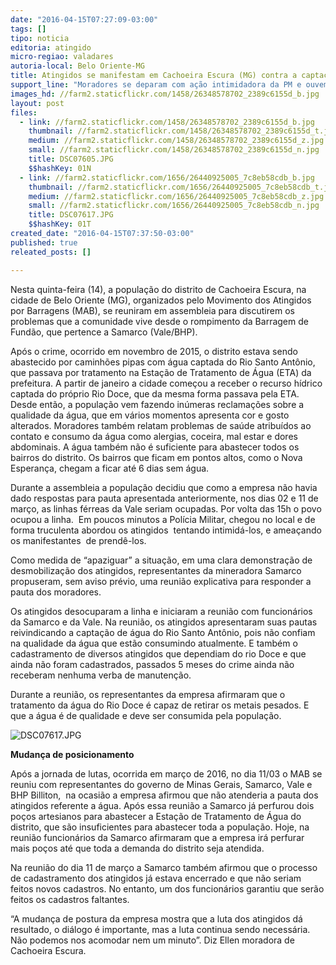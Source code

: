 ```yaml
---
date: "2016-04-15T07:27:09-03:00"
tags: []
tipo: noticia
editoria: atingido
micro-regiao: valadares
autoria-local: Belo Oriente-MG
title: Atingidos se manifestam em Cachoeira Escura (MG) contra a captação de água do Rio Doce para consumo humano
support_line: "Moradores se deparam com ação intimidadora da PM e ouvem contradições da Samarco "
images_hd: //farm2.staticflickr.com/1458/26348578702_2389c6155d_b.jpg
layout: post
files:
  - link: //farm2.staticflickr.com/1458/26348578702_2389c6155d_b.jpg
    thumbnail: //farm2.staticflickr.com/1458/26348578702_2389c6155d_t.jpg
    medium: //farm2.staticflickr.com/1458/26348578702_2389c6155d_z.jpg
    small: //farm2.staticflickr.com/1458/26348578702_2389c6155d_n.jpg
    title: DSC07605.JPG
    $$hashKey: 01N
  - link: //farm2.staticflickr.com/1656/26440925005_7c8eb58cdb_b.jpg
    thumbnail: //farm2.staticflickr.com/1656/26440925005_7c8eb58cdb_t.jpg
    medium: //farm2.staticflickr.com/1656/26440925005_7c8eb58cdb_z.jpg
    small: //farm2.staticflickr.com/1656/26440925005_7c8eb58cdb_n.jpg
    title: DSC07617.JPG
    $$hashKey: 01T
created_date: "2016-04-15T07:37:50-03:00"
published: true
releated_posts: []

---
```

<p>Nesta quinta-feira (14), a popula&ccedil;&atilde;o do distrito de Cachoeira Escura, na cidade de Belo Oriente (MG), organizados pelo Movimento dos Atingidos por Barragens (MAB), se reuniram em assembleia para discutirem os problemas que a comunidade vive desde o rompimento da Barragem de Fund&atilde;o, que pertence a Samarco (Vale/BHP).</p>

<p>Ap&oacute;s o crime, ocorrido em novembro de 2015, o distrito estava sendo abastecido por caminh&otilde;es pipas com &aacute;gua captada do Rio Santo Ant&ocirc;nio, que passava por tratamento na Esta&ccedil;&atilde;o de Tratamento de &Aacute;gua (ETA) da prefeitura. A partir de janeiro a cidade come&ccedil;ou a receber o recurso h&iacute;drico captada do pr&oacute;prio Rio Doce, que da mesma forma passava pela ETA. Desde ent&atilde;o, a popula&ccedil;&atilde;o vem fazendo in&uacute;meras reclama&ccedil;&otilde;es sobre a qualidade da &aacute;gua, que em v&aacute;rios momentos apresenta cor e gosto alterados. Moradores tamb&eacute;m relatam problemas de sa&uacute;de atribu&iacute;dos ao contato e consumo da &aacute;gua como alergias, coceira, mal estar e dores abdominais. A &aacute;gua tamb&eacute;m n&atilde;o &eacute; suficiente para abastecer todos os bairros do distrito. Os bairros que ficam em pontos altos, como o Nova Esperan&ccedil;a, chegam a ficar at&eacute; 6 dias sem &aacute;gua. &nbsp;</p>

<p>Durante a assembleia a popula&ccedil;&atilde;o decidiu que como a empresa n&atilde;o havia dado respostas para pauta apresentada anteriormente, nos dias 02 e 11 de mar&ccedil;o, as linhas f&eacute;rreas da Vale seriam ocupadas. Por volta das 15h o povo ocupou a linha. &nbsp;Em poucos minutos a Pol&iacute;cia Militar, chegou no local e de forma truculenta abordou os atingidos &nbsp;tentando intimid&aacute;-los, e amea&ccedil;ando os manifestantes &nbsp;de prend&ecirc;-los.</p>

<p>Como medida de &ldquo;apaziguar&rdquo; a situa&ccedil;&atilde;o, em uma clara demonstra&ccedil;&atilde;o de desmobiliza&ccedil;&atilde;o dos atingidos, representantes da mineradora Samarco propuseram, sem aviso pr&eacute;vio, uma reuni&atilde;o explicativa para responder a pauta dos moradores.</p>

<p>Os atingidos desocuparam a linha e iniciaram a reuni&atilde;o com funcion&aacute;rios da Samarco e da Vale. Na reuni&atilde;o, os atingidos apresentaram suas pautas reivindicando a capta&ccedil;&atilde;o de &aacute;gua do Rio Santo Ant&ocirc;nio, pois n&atilde;o confiam na qualidade da &aacute;gua que est&atilde;o consumindo atualmente. E tamb&eacute;m o cadastramento de diversos atingidos que dependiam do rio Doce e que ainda n&atilde;o foram cadastrados, passados 5 meses do crime ainda n&atilde;o receberam nenhuma verba de manuten&ccedil;&atilde;o.</p>

<p>Durante a reuni&atilde;o, os representantes da empresa afirmaram que o tratamento da &aacute;gua do Rio Doce &eacute; capaz de retirar os metais pesados. E que a &aacute;gua &eacute; de qualidade e deve ser consumida pela popula&ccedil;&atilde;o.</p>

<p><img alt="DSC07617.JPG" src="//farm2.staticflickr.com/1656/26440925005_7c8eb58cdb_b.jpg" /></p>

<p><strong>Mudan&ccedil;a de posicionamento</strong></p>

<p>Ap&oacute;s a jornada de lutas, ocorrida em mar&ccedil;o de 2016, no dia 11/03 o MAB se reuniu com representantes do governo de Minas Gerais, Samarco, Vale e BHP Billiton, &nbsp;na ocasi&atilde;o a empresa afirmou que n&atilde;o atenderia a pauta dos atingidos referente a &aacute;gua. Ap&oacute;s essa reuni&atilde;o a Samarco j&aacute; perfurou dois po&ccedil;os artesianos para abastecer a Esta&ccedil;&atilde;o de Tratamento de &Aacute;gua do distrito, que s&atilde;o insuficientes para abastecer toda a popula&ccedil;&atilde;o. Hoje, na reuni&atilde;o funcion&aacute;rios da Samarco afirmaram que a empresa ir&aacute; perfurar mais po&ccedil;os at&eacute; que toda a demanda do distrito seja atendida.</p>

<p>Na reuni&atilde;o do dia 11 de mar&ccedil;o a Samarco tamb&eacute;m afirmou que o processo de cadastramento dos atingidos j&aacute; estava encerrado e que n&atilde;o seriam feitos novos cadastros. No entanto, um dos funcion&aacute;rios garantiu que ser&atilde;o feitos os cadastros faltantes.</p>

<p>&ldquo;A mudan&ccedil;a de postura da empresa mostra que a luta dos atingidos d&aacute; resultado, o di&aacute;logo &eacute; importante, mas a luta continua sendo necess&aacute;ria. N&atilde;o podemos nos acomodar nem um minuto&rdquo;. Diz Ellen moradora de Cachoeira Escura.</p>
